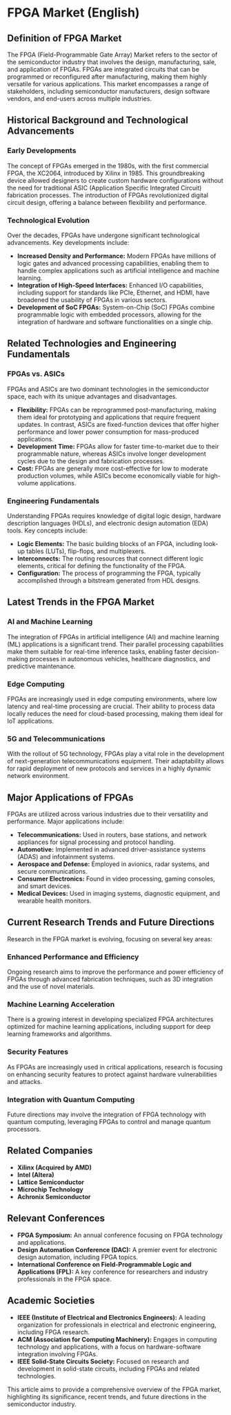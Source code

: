 # FPGA Market (English)

## Definition of FPGA Market

The FPGA (Field-Programmable Gate Array) Market refers to the sector of the semiconductor industry that involves the design, manufacturing, sale, and application of FPGAs. FPGAs are integrated circuits that can be programmed or reconfigured after manufacturing, making them highly versatile for various applications. This market encompasses a range of stakeholders, including semiconductor manufacturers, design software vendors, and end-users across multiple industries.

## Historical Background and Technological Advancements

### Early Developments

The concept of FPGAs emerged in the 1980s, with the first commercial FPGA, the XC2064, introduced by Xilinx in 1985. This groundbreaking device allowed designers to create custom hardware configurations without the need for traditional ASIC (Application Specific Integrated Circuit) fabrication processes. The introduction of FPGAs revolutionized digital circuit design, offering a balance between flexibility and performance.

### Technological Evolution

Over the decades, FPGAs have undergone significant technological advancements. Key developments include:

- **Increased Density and Performance:** Modern FPGAs have millions of logic gates and advanced processing capabilities, enabling them to handle complex applications such as artificial intelligence and machine learning.
- **Integration of High-Speed Interfaces:** Enhanced I/O capabilities, including support for standards like PCIe, Ethernet, and HDMI, have broadened the usability of FPGAs in various sectors.
- **Development of SoC FPGAs:** System-on-Chip (SoC) FPGAs combine programmable logic with embedded processors, allowing for the integration of hardware and software functionalities on a single chip.

## Related Technologies and Engineering Fundamentals

### FPGAs vs. ASICs

FPGAs and ASICs are two dominant technologies in the semiconductor space, each with its unique advantages and disadvantages.

- **Flexibility:** FPGAs can be reprogrammed post-manufacturing, making them ideal for prototyping and applications that require frequent updates. In contrast, ASICs are fixed-function devices that offer higher performance and lower power consumption for mass-produced applications.
- **Development Time:** FPGAs allow for faster time-to-market due to their programmable nature, whereas ASICs involve longer development cycles due to the design and fabrication processes.
- **Cost:** FPGAs are generally more cost-effective for low to moderate production volumes, while ASICs become economically viable for high-volume applications.

### Engineering Fundamentals

Understanding FPGAs requires knowledge of digital logic design, hardware description languages (HDLs), and electronic design automation (EDA) tools. Key concepts include:

- **Logic Elements:** The basic building blocks of an FPGA, including look-up tables (LUTs), flip-flops, and multiplexers.
- **Interconnects:** The routing resources that connect different logic elements, critical for defining the functionality of the FPGA.
- **Configuration:** The process of programming the FPGA, typically accomplished through a bitstream generated from HDL designs.

## Latest Trends in the FPGA Market

### AI and Machine Learning

The integration of FPGAs in artificial intelligence (AI) and machine learning (ML) applications is a significant trend. Their parallel processing capabilities make them suitable for real-time inference tasks, enabling faster decision-making processes in autonomous vehicles, healthcare diagnostics, and predictive maintenance.

### Edge Computing

FPGAs are increasingly used in edge computing environments, where low latency and real-time processing are crucial. Their ability to process data locally reduces the need for cloud-based processing, making them ideal for IoT applications.

### 5G and Telecommunications

With the rollout of 5G technology, FPGAs play a vital role in the development of next-generation telecommunications equipment. Their adaptability allows for rapid deployment of new protocols and services in a highly dynamic network environment.

## Major Applications of FPGAs

FPGAs are utilized across various industries due to their versatility and performance. Major applications include:

- **Telecommunications:** Used in routers, base stations, and network appliances for signal processing and protocol handling.
- **Automotive:** Implemented in advanced driver-assistance systems (ADAS) and infotainment systems.
- **Aerospace and Defense:** Employed in avionics, radar systems, and secure communications.
- **Consumer Electronics:** Found in video processing, gaming consoles, and smart devices.
- **Medical Devices:** Used in imaging systems, diagnostic equipment, and wearable health monitors.

## Current Research Trends and Future Directions

Research in the FPGA market is evolving, focusing on several key areas:

### Enhanced Performance and Efficiency

Ongoing research aims to improve the performance and power efficiency of FPGAs through advanced fabrication techniques, such as 3D integration and the use of novel materials.

### Machine Learning Acceleration

There is a growing interest in developing specialized FPGA architectures optimized for machine learning applications, including support for deep learning frameworks and algorithms.

### Security Features

As FPGAs are increasingly used in critical applications, research is focusing on enhancing security features to protect against hardware vulnerabilities and attacks.

### Integration with Quantum Computing

Future directions may involve the integration of FPGA technology with quantum computing, leveraging FPGAs to control and manage quantum processors.

## Related Companies

- **Xilinx (Acquired by AMD)**
- **Intel (Altera)**
- **Lattice Semiconductor**
- **Microchip Technology**
- **Achronix Semiconductor**

## Relevant Conferences

- **FPGA Symposium:** An annual conference focusing on FPGA technology and applications.
- **Design Automation Conference (DAC):** A premier event for electronic design automation, including FPGA topics.
- **International Conference on Field-Programmable Logic and Applications (FPL):** A key conference for researchers and industry professionals in the FPGA space.

## Academic Societies

- **IEEE (Institute of Electrical and Electronics Engineers):** A leading organization for professionals in electrical and electronic engineering, including FPGA research.
- **ACM (Association for Computing Machinery):** Engages in computing technology and applications, with a focus on hardware-software integration involving FPGAs.
- **IEEE Solid-State Circuits Society:** Focused on research and development in solid-state circuits, including FPGAs and related technologies.

This article aims to provide a comprehensive overview of the FPGA market, highlighting its significance, recent trends, and future directions in the semiconductor industry.